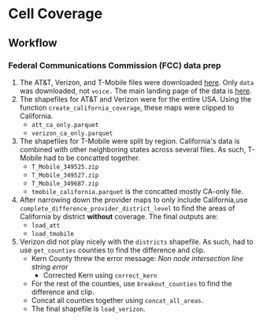 # Cell Coverage
## Workflow
### Federal Communications Commission (FCC) data prep
1. The AT&T, Verizon, and T-Mobile files were downloaded [here](https://us-fcc.app.box.com/s/f220avmxeun345o6gzr7rwcnp1wslocf). Only `data` was downloaded, not `voice.` The main landing page of the data is [here](https://fcc.maps.arcgis.com/apps/webappviewer/index.html?id=6c1b2e73d9d749cdb7bc88a0d1bdd25b). 
2. The shapefiles for AT&T and Verizon were for the entire USA. Using the function `create_california_coverage`, these maps were clipped to California. 
    * `att_ca_only.parquet`
    * `verizon_ca_only.parquet` 
3. The shapefiles for T-Mobile were split by region. California's data is combined with other neighboring states across several files. As such, T-Mobile had to be concatted together. 
    * `T_Mobile_349525.zip`
    * `T_Mobile_349527.zip`
    * `T_Mobile_349687.zip`
    * `tmobile_california.parquet` is the concatted mostly CA-only file. 
4. After narrowing down the provider maps to only include California,use `complete_difference_provider_district_level` to find the areas of California by district <b>without</b> coverage. The final outputs are: 
    * `load_att`
    * `load_tmobile`
5. Verizon did not play nicely with the `districts` shapefile. As such, had to use `get_counties` counties to find the difference and clip. 
    * Kern County threw the error message: <i>Non node intersection line string error</i>  
        * Corrected Kern using `correct_kern`
    * For the rest of the counties, use `breakout_counties` to find the difference and clip. 
    * Concat all counties together using `concat_all_areas`. 
    * The final shapefile is `load_verizon`.